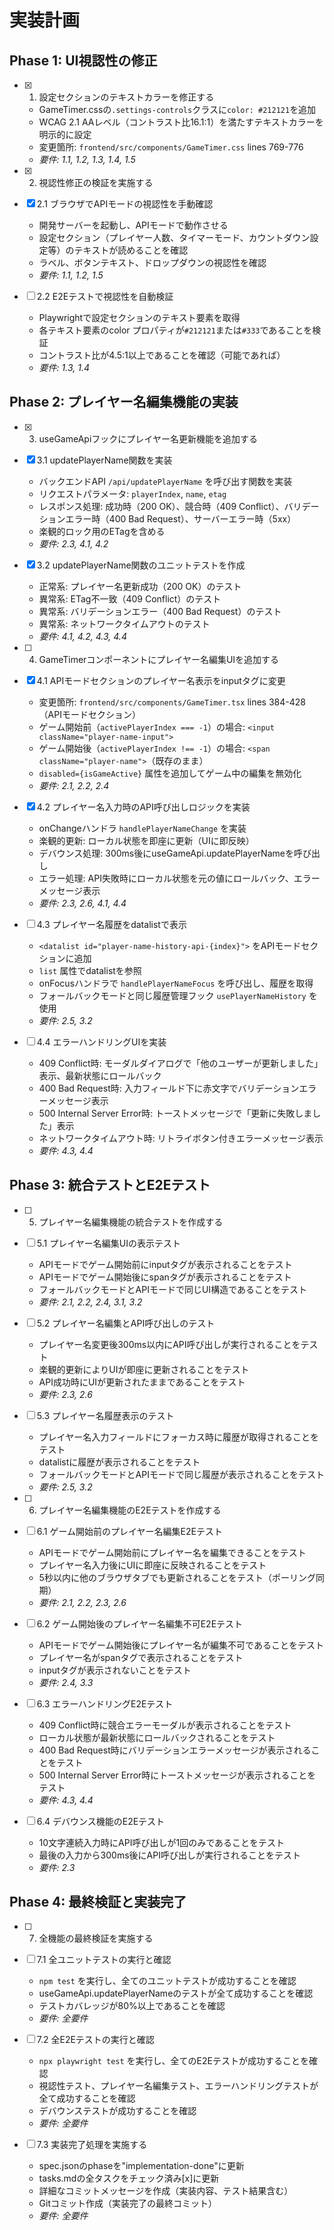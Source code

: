 # 実装計画

## Phase 1: UI視認性の修正

- [x] 1. 設定セクションのテキストカラーを修正する
  - GameTimer.cssの`.settings-controls`クラスに`color: #212121`を追加
  - WCAG 2.1 AAレベル（コントラスト比16.1:1）を満たすテキストカラーを明示的に設定
  - 変更箇所: `frontend/src/components/GameTimer.css` lines 769-776
  - _要件: 1.1, 1.2, 1.3, 1.4, 1.5_

- [x] 2. 視認性修正の検証を実施する
- [x] 2.1 ブラウザでAPIモードの視認性を手動確認
  - 開発サーバーを起動し、APIモードで動作させる
  - 設定セクション（プレイヤー人数、タイマーモード、カウントダウン設定等）のテキストが読めることを確認
  - ラベル、ボタンテキスト、ドロップダウンの視認性を確認
  - _要件: 1.1, 1.2, 1.5_

- [ ] 2.2 E2Eテストで視認性を自動検証
  - Playwrightで設定セクションのテキスト要素を取得
  - 各テキスト要素のcolor プロパティが`#212121`または`#333`であることを検証
  - コントラスト比が4.5:1以上であることを確認（可能であれば）
  - _要件: 1.3, 1.4_

## Phase 2: プレイヤー名編集機能の実装

- [x] 3. useGameApiフックにプレイヤー名更新機能を追加する
- [x] 3.1 updatePlayerName関数を実装
  - バックエンドAPI `/api/updatePlayerName` を呼び出す関数を実装
  - リクエストパラメータ: `playerIndex`, `name`, `etag`
  - レスポンス処理: 成功時（200 OK）、競合時（409 Conflict）、バリデーションエラー時（400 Bad Request）、サーバーエラー時（5xx）
  - 楽観的ロック用のETagを含める
  - _要件: 2.3, 4.1, 4.2_

- [x] 3.2 updatePlayerName関数のユニットテストを作成
  - 正常系: プレイヤー名更新成功（200 OK）のテスト
  - 異常系: ETag不一致（409 Conflict）のテスト
  - 異常系: バリデーションエラー（400 Bad Request）のテスト
  - 異常系: ネットワークタイムアウトのテスト
  - _要件: 4.1, 4.2, 4.3, 4.4_

- [ ] 4. GameTimerコンポーネントにプレイヤー名編集UIを追加する
- [x] 4.1 APIモードセクションのプレイヤー名表示をinputタグに変更
  - 変更箇所: `frontend/src/components/GameTimer.tsx` lines 384-428（APIモードセクション）
  - ゲーム開始前（`activePlayerIndex === -1`）の場合: `<input className="player-name-input">`
  - ゲーム開始後（`activePlayerIndex !== -1`）の場合: `<span className="player-name">`（既存のまま）
  - `disabled={isGameActive}` 属性を追加してゲーム中の編集を無効化
  - _要件: 2.1, 2.2, 2.4_

- [x] 4.2 プレイヤー名入力時のAPI呼び出しロジックを実装
  - onChangeハンドラ `handlePlayerNameChange` を実装
  - 楽観的更新: ローカル状態を即座に更新（UIに即反映）
  - デバウンス処理: 300ms後にuseGameApi.updatePlayerNameを呼び出し
  - エラー処理: API失敗時にローカル状態を元の値にロールバック、エラーメッセージ表示
  - _要件: 2.3, 2.6, 4.1, 4.4_

- [ ] 4.3 プレイヤー名履歴をdatalistで表示
  - `<datalist id="player-name-history-api-{index}">` をAPIモードセクションに追加
  - `list` 属性でdatalistを参照
  - onFocusハンドラで `handlePlayerNameFocus` を呼び出し、履歴を取得
  - フォールバックモードと同じ履歴管理フック `usePlayerNameHistory` を使用
  - _要件: 2.5, 3.2_

- [ ] 4.4 エラーハンドリングUIを実装
  - 409 Conflict時: モーダルダイアログで「他のユーザーが更新しました」表示、最新状態にロールバック
  - 400 Bad Request時: 入力フィールド下に赤文字でバリデーションエラーメッセージ表示
  - 500 Internal Server Error時: トーストメッセージで「更新に失敗しました」表示
  - ネットワークタイムアウト時: リトライボタン付きエラーメッセージ表示
  - _要件: 4.3, 4.4_

## Phase 3: 統合テストとE2Eテスト

- [ ] 5. プレイヤー名編集機能の統合テストを作成する
- [ ] 5.1 プレイヤー名編集UIの表示テスト
  - APIモードでゲーム開始前にinputタグが表示されることをテスト
  - APIモードでゲーム開始後にspanタグが表示されることをテスト
  - フォールバックモードとAPIモードで同じUI構造であることをテスト
  - _要件: 2.1, 2.2, 2.4, 3.1, 3.2_

- [ ] 5.2 プレイヤー名編集とAPI呼び出しのテスト
  - プレイヤー名変更後300ms以内にAPI呼び出しが実行されることをテスト
  - 楽観的更新によりUIが即座に更新されることをテスト
  - API成功時にUIが更新されたままであることをテスト
  - _要件: 2.3, 2.6_

- [ ] 5.3 プレイヤー名履歴表示のテスト
  - プレイヤー名入力フィールドにフォーカス時に履歴が取得されることをテスト
  - datalistに履歴が表示されることをテスト
  - フォールバックモードとAPIモードで同じ履歴が表示されることをテスト
  - _要件: 2.5, 3.2_

- [ ] 6. プレイヤー名編集機能のE2Eテストを作成する
- [ ] 6.1 ゲーム開始前のプレイヤー名編集E2Eテスト
  - APIモードでゲーム開始前にプレイヤー名を編集できることをテスト
  - プレイヤー名入力後にUIに即座に反映されることをテスト
  - 5秒以内に他のブラウザタブでも更新されることをテスト（ポーリング同期）
  - _要件: 2.1, 2.2, 2.3, 2.6_

- [ ] 6.2 ゲーム開始後のプレイヤー名編集不可E2Eテスト
  - APIモードでゲーム開始後にプレイヤー名が編集不可であることをテスト
  - プレイヤー名がspanタグで表示されることをテスト
  - inputタグが表示されないことをテスト
  - _要件: 2.4, 3.3_

- [ ] 6.3 エラーハンドリングE2Eテスト
  - 409 Conflict時に競合エラーモーダルが表示されることをテスト
  - ローカル状態が最新状態にロールバックされることをテスト
  - 400 Bad Request時にバリデーションエラーメッセージが表示されることをテスト
  - 500 Internal Server Error時にトーストメッセージが表示されることをテスト
  - _要件: 4.3, 4.4_

- [ ] 6.4 デバウンス機能のE2Eテスト
  - 10文字連続入力時にAPI呼び出しが1回のみであることをテスト
  - 最後の入力から300ms後にAPI呼び出しが実行されることをテスト
  - _要件: 2.3_

## Phase 4: 最終検証と実装完了

- [ ] 7. 全機能の最終検証を実施する
- [ ] 7.1 全ユニットテストの実行と確認
  - `npm test` を実行し、全てのユニットテストが成功することを確認
  - useGameApi.updatePlayerNameのテストが全て成功することを確認
  - テストカバレッジが80%以上であることを確認
  - _要件: 全要件_

- [ ] 7.2 全E2Eテストの実行と確認
  - `npx playwright test` を実行し、全てのE2Eテストが成功することを確認
  - 視認性テスト、プレイヤー名編集テスト、エラーハンドリングテストが全て成功することを確認
  - デバウンステストが成功することを確認
  - _要件: 全要件_

- [ ] 7.3 実装完了処理を実施する
  - spec.jsonのphaseを"implementation-done"に更新
  - tasks.mdの全タスクをチェック済み[x]に更新
  - 詳細なコミットメッセージを作成（実装内容、テスト結果含む）
  - Gitコミット作成（実装完了の最終コミット）
  - _要件: 全要件_

